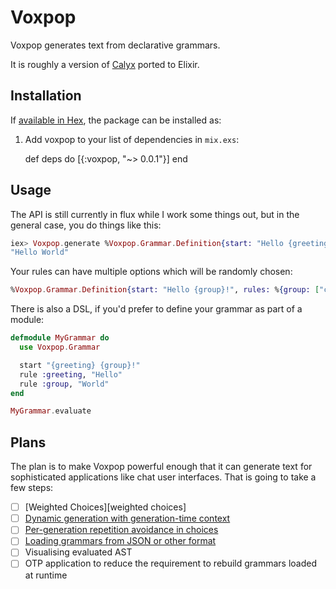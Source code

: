# Voxpop

Voxpop generates text from declarative grammars.

It is roughly a version of [Calyx](https://github.com/maetl/calyx) ported to Elixir.

## Installation

If [available in Hex](https://hex.pm/docs/publish), the package can be installed as:

  1. Add voxpop to your list of dependencies in `mix.exs`:

        def deps do
          [{:voxpop, "~> 0.0.1"}]
        end

## Usage

The API is still currently in flux while I work some things out, but in the general
case, you do things like this:

```elixir
iex> Voxpop.generate %Voxpop.Grammar.Definition{start: "Hello {greeting}!", rules: %{greeting: "world"}}
"Hello World"
```

Your rules can have multiple options which will be randomly chosen:

```elixir
%Voxpop.Grammar.Definition{start: "Hello {group}!", rules: %{group: ["comrades", "folks", "friends"]}}
```

There is also a DSL, if you'd prefer to define your grammar as part of a module:

```elixir
defmodule MyGrammar do
  use Voxpop.Grammar

  start "{greeting} {group}!"
  rule :greeting, "Hello"
  rule :group, "World"
end

MyGrammar.evaluate
```

## Plans
The plan is to make Voxpop powerful enough that it can generate text for
sophisticated applications like chat user interfaces. That is going to take a
few steps:

 - [ ] [Weighted Choices][weighted choices]
 - [ ] [Dynamic generation with generation-time context][dynamic generation]
 - [ ] [Per-generation repetition avoidance in choices][repetition avoidance]
 - [ ] [Loading grammars from JSON or other format][load grammars]
 - [ ] Visualising evaluated AST
 - [ ] OTP application to reduce the requirement to rebuild grammars loaded at runtime

 [dynamic generation]: https://github.com/zovafit/voxpop/issues/4
 [repetition avoidance]: https://github.com/zovafit/voxpop/issues/5
 [load grammars]: https://github.com/zovafit/voxpop/issues/6
